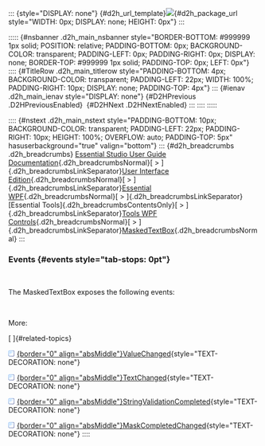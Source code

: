 ::: {style="DISPLAY: none"}
[](ms-xhelp:///?Id=d2h_url_template){#d2h_url_template}![](!package_url!){#d2h_package_url style="WIDTH: 0px; DISPLAY: none; HEIGHT: 0px"}
:::

::::: {#nsbanner .d2h_main_nsbanner style="BORDER-BOTTOM: #999999 1px solid; POSITION: relative; PADDING-BOTTOM: 0px; BACKGROUND-COLOR: transparent; PADDING-LEFT: 0px; PADDING-RIGHT: 0px; DISPLAY: none; BORDER-TOP: #999999 1px solid; PADDING-TOP: 0px; LEFT: 0px"}
:::: {#TitleRow .d2h_main_titlerow style="PADDING-BOTTOM: 4px; BACKGROUND-COLOR: transparent; PADDING-LEFT: 22px; WIDTH: 100%; PADDING-RIGHT: 10px; DISPLAY: none; PADDING-TOP: 4px"}
::: {#ienav .d2h_main_ienav style="DISPLAY: none"}
[](ms-xhelp:///?Id=1fb612fe-a2ee-4543-8ceb-7088e10ff802){#D2HPrevious .D2HPreviousEnabled}  [](ms-xhelp:///?Id=e435b722-5edf-47ed-93ca-f315b371c309){#D2HNext .D2HNextEnabled}
:::
::::
:::::

:::: {#nstext .d2h_main_nstext style="PADDING-BOTTOM: 10px; BACKGROUND-COLOR: transparent; PADDING-LEFT: 22px; PADDING-RIGHT: 10px; HEIGHT: 100%; OVERFLOW: auto; PADDING-TOP: 5px" hasuserbackground="true" valign="bottom"}
::: {#d2h_breadcrumbs .d2h_breadcrumbs}
[Essential Studio User Guide Documentation](ms-xhelp:///?Id=12457748-09e3-4d74-a240-8e049cedf030){.d2h_breadcrumbsNormal}[ \> ]{.d2h_breadcrumbsLinkSeparator}[User Interface Edition](ms-xhelp:///?Id=c29296b7-531c-413b-a0ec-488ca1f7f669){.d2h_breadcrumbsNormal}[ \> ]{.d2h_breadcrumbsLinkSeparator}[Essential WPF](ms-xhelp:///?Id=7f4f82c5-151c-4262-94d0-75c4626c77bc){.d2h_breadcrumbsNormal}[ \> ]{.d2h_breadcrumbsLinkSeparator}[Essential Tools]{.d2h_breadcrumbsContentsOnly}[ \> ]{.d2h_breadcrumbsLinkSeparator}[Tools WPF Controls](ms-xhelp:///?Id=2ea58a12-9426-4a63-96b4-89eb80232c2c){.d2h_breadcrumbsNormal}[ \> ]{.d2h_breadcrumbsLinkSeparator}[MaskedTextBox](ms-xhelp:///?Id=08a1f05a-ae2e-4d4b-9a7e-1fd6b12d22c7){.d2h_breadcrumbsNormal}
:::

### Events {#events style="tab-stops: 0pt"}

 

The MaskedTextBox exposes the following events:

 

More:

[ ]{#related-topics}

[![](button.gif){border="0" align="absMiddle"}ValueChanged](ms-xhelp:///?Id=f06a8f53-6c5d-403a-9a5e-fdd32de4d2b7){style="TEXT-DECORATION: none"}

[![](button.gif){border="0" align="absMiddle"}TextChanged](ms-xhelp:///?Id=68eaf410-b92f-4e88-a1d7-3daded1ccaf8){style="TEXT-DECORATION: none"}

[![](button.gif){border="0" align="absMiddle"}StringValidationCompleted](ms-xhelp:///?Id=5aab64e7-a60c-450a-9e41-21cf37b7f23a){style="TEXT-DECORATION: none"}

[![](button.gif){border="0" align="absMiddle"}MaskCompletedChanged](ms-xhelp:///?Id=b106ddef-1926-4697-913e-70ee168e85f1){style="TEXT-DECORATION: none"}
::::
